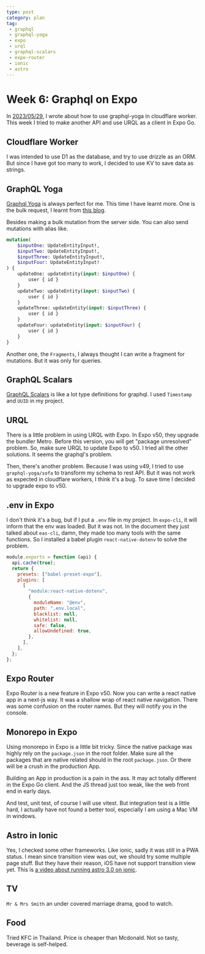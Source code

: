 ```yaml
---
type: post
category: plan
tag: 
 - graphql
 - graphql-yoga
 - expo
 - urql
 - graphql-scalars
 - expo-router
 - ionic
 - astro
---
```

# Week 6: Graphql on Expo

In [2023/05/29](../../../2023/05//29/21st-week-cloudflare-workers-and-graphql-yoga.md), I wrote about how to use graphql-yoga in cloudflare worker. This week I tried to make another API and use URQL as a client in Expo Go.

## Cloudflare Worker

I was intended to use D1 as the database, and try to use drizzle as an ORM. But since I have got too many to work, I decided to use KV to save data as strings.

## GraphQL Yoga

[Graphql Yoga](https://the-guild.dev/graphql/yoga-server) is always perfect for me. This time I have learnt more. One is the bulk request, I learnt from [this blog](https://sylhare.github.io/2022/04/26/How-to-bulk-mutate-in-graphql.html).

Besides making a bulk mutation from the server side. You can also send mutations with alias like.

```graphql
mutation(
    $inputOne: UpdateEntityInput!,
    $inputTwo: UpdateEntityInput!,
    $inputThree: UpdateEntityInput!,
    $inputFour: UpdateEntityInput!
) {
    updateOne: updateEntity(input: $inputOne) {
        user { id }
    }
    updateTwo: updateEntity(input: $inputTwo) {
        user { id }
    }
    updateThree: updateEntity(input: $inputThree) {
        user { id }
    }
    updateFour: updateEntity(input: $inputFour) {
        user { id }
    }
}
```

Another one, the `Fragments`, I always thought I can write a fragment for mutations. But it was only for queries.

## GraphQL Scalars

[GraphQL Scalars](https://github.com/Urigo/graphql-scalars) is like a lot type definitions for graphql. I used `Timestamp` and `UUID` in my project.

## URQL

There is a little problem in using URQL with Expo. In Expo v50, they upgrade the bundler Metro. Before this version, you will get "package unresolved" problem. So, make sure URQL to update Expo to v50. I tried all the other solutions. It seems the graphql's problem. 

Then, there's another problem. Because I was using v49, I tried to use `graphql-yoga/sofa` to transform my schema to rest API. But it was not work as expected in cloudflare workers, I think it's a bug. To save time I decided to upgrade expo to v50.

## .env in Expo

I don't think it's a bug, but if I put a `.env` file in my project. In `expo-cli`, it will inform that the env was loaded. But it was not. In the document they just talked about `eas-cli`, damn, they made too many tools with the same functions. So I installed a babel plugin `react-native-dotenv` to solve the problem.

```js
module.exports = function (api) {
  api.cache(true);
  return {
    presets: ["babel-preset-expo"],
    plugins: [
      [
        "module:react-native-dotenv",
        {
          moduleName: "@env",
          path: ".env.local",
          blacklist: null,
          whitelist: null,
          safe: false,
          allowUndefined: true,
        },
      ],
    ],
  };
};

```

## Expo Router

Expo Router is a new feature in Expo v50. Now you can write a react native app in a next-js way. It was a shallow wrap of react native navigation. There was some confusion on the router names. But they will notify you in the console.

## Monorepo in Expo

Using monorepo in Expo is a little bit tricky. Since the native package was highly rely on the `package.json` in the root folder. Make sure all the packages that are native related should in the root `package.json`. Or there will be a crush in the production App.

Building an App in production is a pain in the ass. It may act totally different in the Expo Go client. And the JS thread just too weak, like the web front end in early days.

And test, unit test, of course I will use vitest. But integration test is a little hard, I actually have not found a better tool, especially I am using a Mac VM in windows.

## Astro in Ionic

Yes, I checked some other frameworks. Like ionic, sadly it was still in a PWA status. I mean since transition view was out, we should try some multiple page stuff. But they have their reason, iOS have not support transition view yet. This is [a video about running astro 3.0 on ionic](https://www.youtube.com/watch?v=ZFNwTJiDEvU&ab_channel=SimonGrimm).
 
## TV

`Mr & Mrs Smith` an under covered marriage drama, good to watch.

## Food

Tried KFC in Thailand. Price is cheaper than Mcdonald. Not so tasty, beverage is self-helped.